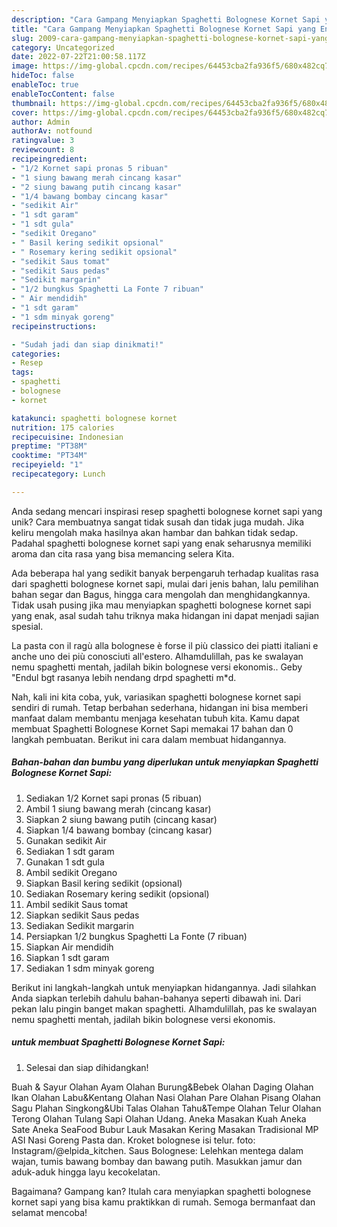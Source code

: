 ```yaml
---
description: "Cara Gampang Menyiapkan Spaghetti Bolognese Kornet Sapi yang Enak"
title: "Cara Gampang Menyiapkan Spaghetti Bolognese Kornet Sapi yang Enak"
slug: 2009-cara-gampang-menyiapkan-spaghetti-bolognese-kornet-sapi-yang-enak
category: Uncategorized
date: 2022-07-22T21:00:58.117Z
image: https://img-global.cpcdn.com/recipes/64453cba2fa936f5/680x482cq70/spaghetti-bolognese-kornet-sapi-foto-resep-utama.jpg
hideToc: false
enableToc: true
enableTocContent: false
thumbnail: https://img-global.cpcdn.com/recipes/64453cba2fa936f5/680x482cq70/spaghetti-bolognese-kornet-sapi-foto-resep-utama.jpg
cover: https://img-global.cpcdn.com/recipes/64453cba2fa936f5/680x482cq70/spaghetti-bolognese-kornet-sapi-foto-resep-utama.jpg
author: Admin
authorAv: notfound
ratingvalue: 3
reviewcount: 8
recipeingredient:
- "1/2 Kornet sapi pronas 5 ribuan"
- "1 siung bawang merah cincang kasar"
- "2 siung bawang putih cincang kasar"
- "1/4 bawang bombay cincang kasar"
- "sedikit Air"
- "1 sdt garam"
- "1 sdt gula"
- "sedikit Oregano"
- " Basil kering sedikit opsional"
- " Rosemary kering sedikit opsional"
- "sedikit Saus tomat"
- "sedikit Saus pedas"
- "Sedikit margarin"
- "1/2 bungkus Spaghetti La Fonte 7 ribuan"
- " Air mendidih"
- "1 sdt garam"
- "1 sdm minyak goreng"
recipeinstructions:

- "Sudah jadi dan siap dinikmati!"
categories:
- Resep
tags:
- spaghetti
- bolognese
- kornet

katakunci: spaghetti bolognese kornet 
nutrition: 175 calories
recipecuisine: Indonesian
preptime: "PT38M"
cooktime: "PT34M"
recipeyield: "1"
recipecategory: Lunch

---
```





Anda sedang mencari inspirasi resep spaghetti bolognese kornet sapi yang unik? Cara membuatnya sangat tidak susah dan tidak juga mudah. Jika keliru mengolah maka hasilnya akan hambar dan bahkan tidak sedap. Padahal spaghetti bolognese kornet sapi yang enak seharusnya memiliki aroma dan cita rasa yang bisa memancing selera Kita.





Ada beberapa hal yang sedikit banyak berpengaruh terhadap kualitas rasa dari spaghetti bolognese kornet sapi, mulai dari jenis bahan, lalu pemilihan bahan segar dan Bagus, hingga cara mengolah dan menghidangkannya. Tidak usah pusing jika mau menyiapkan spaghetti bolognese kornet sapi yang enak,      asal sudah tahu triknya maka hidangan ini dapat menjadi sajian spesial.














La pasta con il ragù alla bolognese è forse il più classico dei piatti italiani e anche uno dei più conosciuti all&#39;estero. Alhamdulillah, pas ke swalayan nemu spaghetti mentah, jadilah bikin bolognese versi ekonomis.. Geby &#34;Endul bgt rasanya lebih nendang drpd spaghetti m*d.






Nah, kali ini kita coba, yuk, variasikan spaghetti bolognese kornet sapi sendiri di rumah. Tetap berbahan sederhana, hidangan ini bisa memberi manfaat dalam membantu menjaga kesehatan tubuh kita. Kamu dapat membuat Spaghetti Bolognese Kornet Sapi memakai 17 bahan dan 0 langkah pembuatan. Berikut ini cara dalam membuat hidangannya.

<!--inarticleads1-->

##### Bahan-bahan dan bumbu yang diperlukan untuk menyiapkan Spaghetti Bolognese Kornet Sapi:

1. Sediakan 1/2 Kornet sapi pronas (5 ribuan)
1. Ambil 1 siung bawang merah (cincang kasar)
1. Siapkan 2 siung bawang putih (cincang kasar)
1. Siapkan 1/4 bawang bombay (cincang kasar)
1. Gunakan sedikit Air
1. Sediakan 1 sdt garam
1. Gunakan 1 sdt gula
1. Ambil sedikit Oregano
1. Siapkan  Basil kering sedikit (opsional)
1. Sediakan  Rosemary kering sedikit (opsional)
1. Ambil sedikit Saus tomat
1. Siapkan sedikit Saus pedas
1. Sediakan Sedikit margarin
1. Persiapkan 1/2 bungkus Spaghetti La Fonte (7 ribuan)
1. Siapkan  Air mendidih
1. Siapkan 1 sdt garam
1. Sediakan 1 sdm minyak goreng


Berikut ini langkah-langkah untuk menyiapkan hidangannya. Jadi silahkan Anda siapkan terlebih dahulu bahan-bahanya seperti dibawah ini. Dari pekan lalu pingin banget makan spaghetti. Alhamdulillah, pas ke swalayan nemu spaghetti mentah, jadilah bikin bolognese versi ekonomis. 

<!--inarticleads2-->

#####  untuk membuat Spaghetti Bolognese Kornet Sapi:


1. Selesai dan siap dihidangkan!

Buah &amp; Sayur Olahan Ayam Olahan Burung&amp;Bebek Olahan Daging Olahan Ikan Olahan Labu&amp;Kentang Olahan Nasi Olahan Pare Olahan Pisang Olahan Sagu Plahan Singkong&amp;Ubi Talas Olahan Tahu&amp;Tempe Olahan Telur Olahan Terong Olahan Tulang Sapi Olahan Udang. Aneka Masakan Kuah Aneka Sate Aneka SeaFood Bubur Lauk Masakan Kering Masakan Tradisional MP ASI Nasi Goreng Pasta dan. Kroket bolognese isi telur. foto: Instagram/@elpida_kitchen. Saus Bolognese: Lelehkan mentega dalam wajan, tumis bawang bombay dan bawang putih. Masukkan jamur dan aduk-aduk hingga layu kecokelatan. 

Bagaimana? Gampang kan? Itulah cara menyiapkan spaghetti bolognese kornet sapi yang bisa kamu praktikkan di rumah. Semoga bermanfaat dan selamat mencoba!

